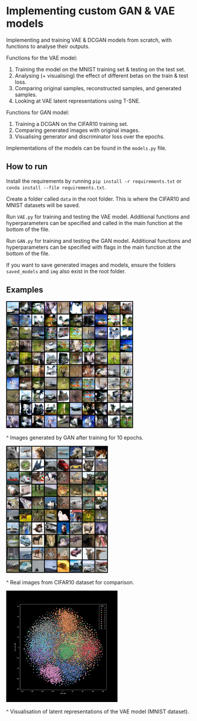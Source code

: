# Implementing custom GAN & VAE models

Implementing and training VAE & DCGAN models from scratch, with functions to analyse their outputs.

Functions for the VAE model:
1. Training the model on the MNIST training set & testing on the test set.
2. Analysing (+ visualising) the effect of different betas on the train & test loss.
3. Comparing original samples, reconstructed samples, and generated samples.
4. Looking at VAE latent representations using T-SNE.

Functions for GAN model:
1. Training a DCGAN on the CIFAR10 training set.
2. Comparing generated images with original images.
3. Visualising generator and discriminator loss over the epochs.

Implementations of the models can be found in the `models.py` file.

## How to run
Install the requirements by running `pip install -r requirements.txt` or `conda install --file requirements.txt`. 

Create a folder called `data` in the root folder. This is where the CIFAR10 and MNIST datasets will be saved.

Run `VAE.py` for training and testing the VAE model. Additional functions and hyperparameters can be specified and 
called in the main function at the bottom of the file.

Run `GAN.py` for training and testing the GAN model. Additional functions and hyperparameters can be specified with 
flags in the main function at the bottom of the file.

If you want to save generated images and models, ensure the folders `saved_models` and `img` also exist in the root 
folder. 

## Examples
![](img/final_generated_samples.png)

^ Images generated by GAN after training for 10 epochs.

![](img/real_samples.png)

^ Real images from CIFAR10 dataset for comparison.

<img alt="TSNE visualisation" src="img/TSNE_example.png" width="300">

^ Visualisation of latent representations of the VAE model (MNIST dataset).